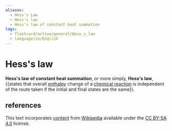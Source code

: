 ```yaml
---
aliases:
  - Hess's Law
  - Hess's law
  - Hess's law of constant heat summation
tags:
  - flashcard/active/general/Hess_s_law
  - language/in/English
---
```


# Hess's law

__Hess's law of constant heat summation__, or more simply, __Hess's law__, {{states that overall [enthalpy](enthalpy.md) change of a [chemical reaction](chemical%20reaction.md) is independent of the route taken if the initial and final states are the same}}. <!--SR:!2025-07-02,612,310-->

## references

This text incorporates [content](https://en.wikipedia.org/wiki/Hess's_law) from [Wikipedia](Wikipedia.md) available under the [CC BY-SA 4.0](https://creativecommons.org/licenses/by-sa/4.0/) license.
